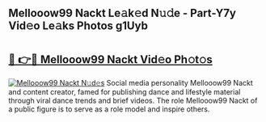 ## Mellooow99 Nackt Le𝚊k𝚎d N𝚞𝚍e - Part-Y7y Vid𝚎o Le𝚊ks Photos g1Uyb

# <h2><a href="http://fbauea.evod.top/?m=Mellooow99+Nackt">🔗 👉🔴 Mellooow99 Nackt Vid𝚎o Ph𝚘t𝚘s</a></h2>

[![Mellooow99 Nackt N𝚞d𝚎s](https://i.imgur.com/8V9OHl7.gif)](http://fbauea.evod.top/?m=Mellooow99+Nackt)
Social media personality Mellooow99 Nackt and content creator, famed for publishing dance and lifestyle material through viral dance trends and brief videos. The role Mellooow99 Nackt of a public figure is to serve as a role model and inspire others. 
